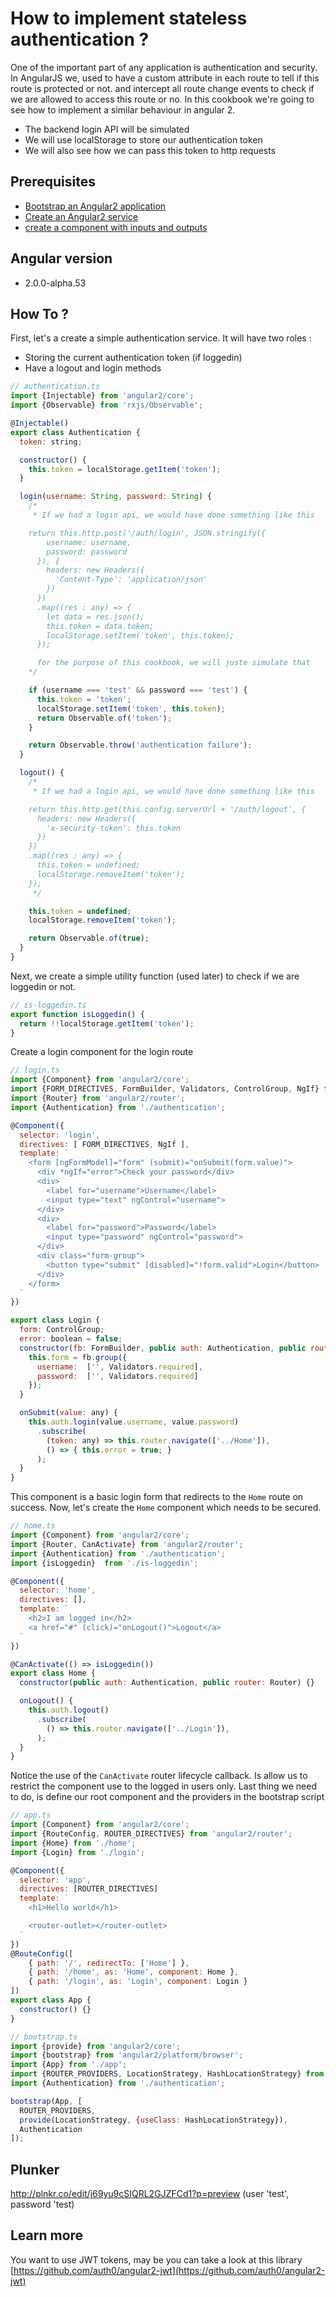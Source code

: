 # How to implement stateless authentication ?

One of the important part of any application is authentication and security.
In AngularJS we, used to have a custom attribute in each route to tell if this route is protected or not.
and intercept all route change events to check if we are allowed to access this route or no.
In this cookbook we're going to see how to implement a similar behaviour in angular 2.

* The backend login API will be simulated
* We will use localStorage to store our authentication token
* We will also see how we can pass this token to http requests

## Prerequisites

 * [Bootstrap an Angular2 application](bootstrap.md)
 * [Create an Angular2 service](service.md)
 * [create a component with inputs and outputs](component-input-output.md)

## Angular version

- 2.0.0-alpha.53

## How To ?

First, let's a create a simple authentication service. It will have two roles :
 * Storing the current authentication token (if loggedin)
 * Have a logout and login methods

```javascript
// authentication.ts
import {Injectable} from 'angular2/core';
import {Observable} from 'rxjs/Observable';

@Injectable()
export class Authentication {
  token: string;

  constructor() {
    this.token = localStorage.getItem('token');
  }

  login(username: String, password: String) {
    /*
     * If we had a login api, we would have done something like this

    return this.http.post('/auth/login', JSON.stringify({
        username: username,
        password: password
      }), {
        headers: new Headers({
          'Content-Type': 'application/json'
        })
      })
      .map((res : any) => {
        let data = res.json();
        this.token = data.token;
        localStorage.setItem('token', this.token);
      });

      for the purpose of this cookbook, we will juste simulate that
    */

    if (username === 'test' && password === 'test') {
      this.token = 'token';
      localStorage.setItem('token', this.token);
      return Observable.of('token');
    }

    return Observable.throw('authentication failure');
  }

  logout() {
    /*
     * If we had a login api, we would have done something like this

    return this.http.get(this.config.serverUrl + '/auth/logout', {
      headers: new Headers({
        'x-security-token': this.token
      })
    })
    .map((res : any) => {
      this.token = undefined;
      localStorage.removeItem('token');
    });
     */

    this.token = undefined;
    localStorage.removeItem('token');

    return Observable.of(true);
  }
}
```

Next, we create a simple utility function (used later) to check if we are loggedin or not.

```javascript
// is-loggedin.ts
export function isLoggedin() {
  return !!localStorage.getItem('token');
}
```

Create a login component for the login route

```javascript
// login.ts
import {Component} from 'angular2/core';
import {FORM_DIRECTIVES, FormBuilder, Validators, ControlGroup, NgIf} from 'angular2/common';
import {Router} from 'angular2/router';
import {Authentication} from './authentication';

@Component({
  selector: 'login',
  directives: [ FORM_DIRECTIVES, NgIf ],
  template: `
    <form [ngFormModel]="form" (submit)="onSubmit(form.value)">
      <div *ngIf="error">Check your password</div>
      <div>
        <label for="username">Username</label>
        <input type="text" ngControl="username">
      </div>
      <div>
        <label for="password">Password</label>
        <input type="password" ngControl="password">
      </div>
      <div class="form-group">
        <button type="submit" [disabled]="!form.valid">Login</button>
      </div>
    </form>
  `
})

export class Login {
  form: ControlGroup;
  error: boolean = false;
  constructor(fb: FormBuilder, public auth: Authentication, public router: Router) {
    this.form = fb.group({
      username:  ['', Validators.required],
      password:  ['', Validators.required]
    });
  }

  onSubmit(value: any) {
    this.auth.login(value.username, value.password)
      .subscribe(
        (token: any) => this.router.navigate(['../Home']),
        () => { this.error = true; }
      );
  }
}
```

This component is a basic login form that redirects to the `Home` route on success.
Now, let's create the `Home` component which needs to be secured.

```javascript
// home.ts
import {Component} from 'angular2/core';
import {Router, CanActivate} from 'angular2/router';
import {Authentication} from './authentication';
import {isLoggedin}  from './is-loggedin';

@Component({
  selector: 'home',
  directives: [],
  template: `
    <h2>I am logged in</h2>
    <a href="#" (click)="onLogout()">Logout</a>
  `
})

@CanActivate(() => isLoggedin())
export class Home {
  constructor(public auth: Authentication, public router: Router) {}

  onLogout() {
    this.auth.logout()
      .subscribe(
        () => this.router.navigate(['../Login']),
      );
  }
}
```

Notice the use of the `CanActivate` router lifecycle callback. Is allow us to restrict the component use to the logged in users only.
Last thing we need to do, is define our root component and the providers in the bootstrap script

```javascript
// app.ts
import {Component} from 'angular2/core';
import {RouteConfig, ROUTER_DIRECTIVES} from 'angular2/router';
import {Home} from './home';
import {Login} from './login';

@Component({
  selector: 'app',
  directives: [ROUTER_DIRECTIVES]
  template: `
    <h1>Hello world</h1>

    <router-outlet></router-outlet>
  `
})
@RouteConfig([
    { path: '/', redirectTo: ['Home'] },
    { path: '/home', as: 'Home', component: Home },
    { path: '/login', as: 'Login', component: Login }
])
export class App {
  constructor() {}
}
```

```javascript
// bootstrap.ts
import {provide} from 'angular2/core';
import {bootstrap} from 'angular2/platform/browser';
import {App} from './app';
import {ROUTER_PROVIDERS, LocationStrategy, HashLocationStrategy} from 'angular2/router';
import {Authentication} from './authentication';

bootstrap(App, [
  ROUTER_PROVIDERS,
  provide(LocationStrategy, {useClass: HashLocationStrategy}),
  Authentication
]);
```

## Plunker

http://plnkr.co/edit/j69yu9cSIQRL2GJZFCd1?p=preview (user 'test', password 'test)

## Learn more

You want to use JWT tokens, may be you can take a look at this library [https://github.com/auth0/angular2-jwt](https://github.com/auth0/angular2-jwt)
